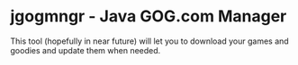 # jgogmngr - Java GOG.com Manager

This tool (hopefully in near future) will let you to download your games and goodies and update them when needed.
